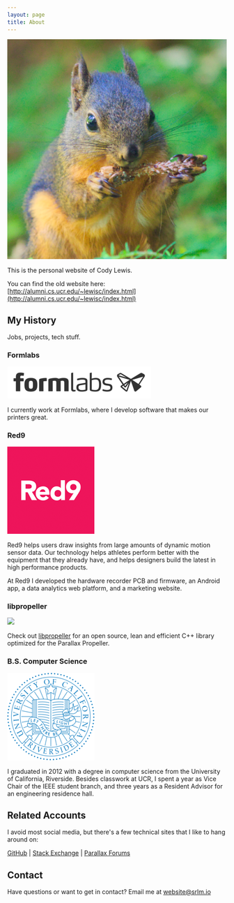```yaml
---
layout: page
title: About
---
```


![](/public/avatar_small_icon.png)

This is the personal website of Cody Lewis.

You can find the old website here: [http://alumni.cs.ucr.edu/~lewisc/index.html](http://alumni.cs.ucr.edu/~lewisc/index.html)



## My History

Jobs, projects, tech stuff.


### Formlabs

[![](/public/images/formlabs-logo.png)](http://formlabs.com/)

I currently work at Formlabs, where I develop software that makes our printers great.

### Red9

[![](/public/images/red9-logo.png)](https://redninesensor.com/)

Red9 helps users draw insights from large amounts of dynamic motion sensor data. Our technology helps athletes perform better with the equipment that they already have, and helps designers build the latest in high performance products.

At Red9 I developed the hardware recorder PCB and firmware, an Android app, a data analytics web platform, and a marketing website.

### libpropeller

[![](https://avatars1.githubusercontent.com/u/5284855?s=200)](https://github.com/libpropeller/libpropeller)

Check out [libpropeller](https://github.com/libpropeller/libpropeller) for an open source, lean and efficient C++ library optimized for the Parallax Propeller.

### B.S. Computer Science

![](/public/images/UC_Riverside_seal_small.png)

I graduated in 2012 with a degree in computer science from the University of California, Riverside. Besides classwork at UCR, I spent a year as Vice Chair of the IEEE student branch, and three years as a Resident Advisor for an engineering residence hall.


## Related Accounts

I avoid most social media, but there's a few technical sites that I like to hang around on:

[GitHub](https://github.com/srlm-io) |
[Stack Exchange](http://stackexchange.com/users/2927173/srlm) |
[Parallax Forums](http://forums.parallax.com/member.php/53784-SRLM)


## Contact

Have questions or want to get in contact? Email me at [website@srlm.io](mailto:website@srlm.io)
